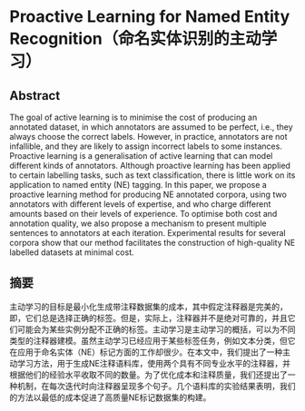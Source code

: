 # Proactive Learning for Named Entity Recognition（命名实体识别的主动学习）

## Abstract

The goal of active learning is to minimise the cost of producing an annotated dataset, in which annotators are assumed to be perfect, i.e., they always choose the correct labels. However, in practice, annotators are not infallible, and they are likely to assign incorrect labels to some instances. Proactive learning is a generalisation of active learning that can model different kinds of annotators. Although proactive learning has been applied to certain labelling tasks, such as text classification, there is little work on its application to named entity (NE) tagging. In this paper, we propose a proactive learning method for producing NE annotated corpora, using two annotators with different levels of expertise, and who charge different amounts based on their levels of experience. To optimise both cost and annotation quality, we also propose a mechanism to present multiple sentences to annotators at each iteration. Experimental results for several corpora show that our method facilitates the construction of high-quality NE labelled datasets at minimal cost.

## 摘要

主动学习的目标是最小化生成带注释数据集的成本，其中假定注释器是完美的，即，它们总是选择正确的标签。但是，实际上，注释器并不是绝对可靠的，并且它们可能会为某些实例分配不正确的标签。主动学习是主动学习的概括，可以为不同类型的注释器建模。虽然主动学习已经应用于某些标签任务，例如文本分类，但它在应用于命名实体（NE）标记方面的工作却很少。在本文中，我们提出了一种主动学习方法，用于生成NE注释语料库，使用两个具有不同专业水平的注释器，并根据他们的经验水平收取不同的数量。为了优化成本和注释质量，我们还提出了一种机制，在每次迭代时向注释器呈现多个句子。几个语料库的实验结果表明，我们的方法以最低的成本促进了高质量NE标记数据集的构建。
